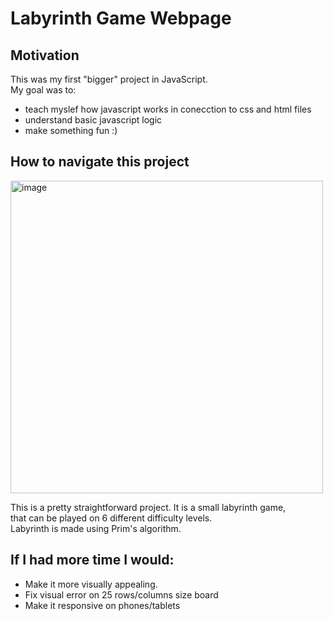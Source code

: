 # Labyrinth Game Webpage
## Motivation  <br />
  This was my first "bigger"  project in JavaScript. <br />
  My goal was to: <br />
  - teach myslef how javascript works in conecction to css and html files
  - understand basic javascript logic
  - make something fun :)

 ## How to navigate this project <br />
 <img src="https://user-images.githubusercontent.com/105423536/176151139-f592186c-980d-4597-882a-713c397a09ca.png" alt="image" width="500"/>
 

 This is a pretty straightforward project. It is a small labyrinth game, <br />
 that can be played on 6 different difficulty levels. <br />
 Labyrinth is made using Prim's algorithm.

 ## If I had more time I would: <br />
 - Make it more visually appealing.  
 - Fix visual error on 25 rows/columns size board
 - Make it responsive on phones/tablets 
